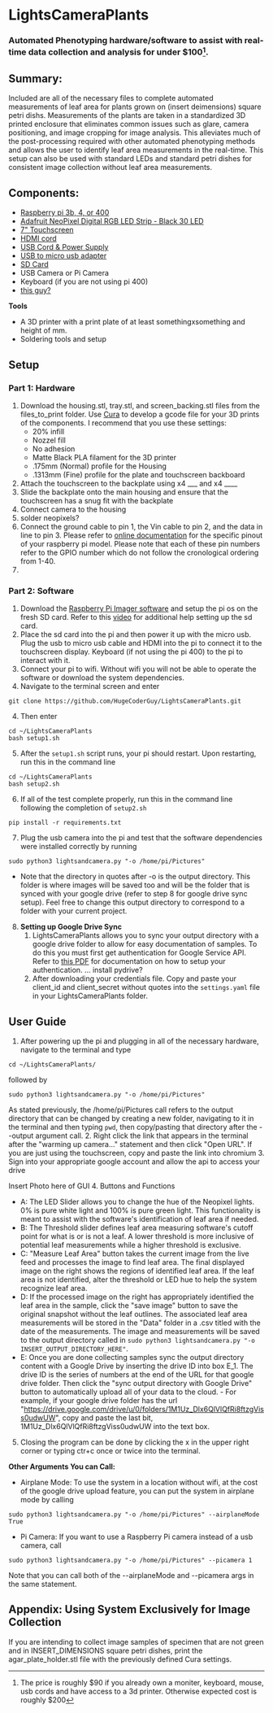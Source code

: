 # LightsCameraPlants
### Automated Phenotyping hardware/software to assist with real-time data collection and analysis for under $100[^1].
[^1]: The price is roughly $90 if you already own a moniter, keyboard, mouse, usb cords and have access to a 3d printer. Otherwise expected cost is roughly $200
## Summary:
Included are all of the necessary files to complete automated measurements of leaf area for plants grown on (insert deimensions) square petri dishs. Measurements of the plants are taken in a standardized 3D printed enclosure that eliminates common issues such as glare, camera positioning, and image cropping for image analysis. This alleviates much of the post-processing required with other automated phenotyping methods and allows the user to identify leaf area measurements in the real-time. This setup can also be used with standard LEDs and standard petri dishes for consistent image collection without leaf area measurements. 
## Components:
- [Raspberry pi 3b, 4, or 400](https://www.adafruit.com/product/4296)
- [Adafruit NeoPixel Digital RGB LED Strip - Black 30 LED](https://www.adafruit.com/product/1460?length=1) 
- [7" Touchscreen](https://www.adafruit.com/product/2407)
- [HDMI cord](https://www.adafruit.com/product/2197)
- [USB Cord & Power Supply](https://www.adafruit.com/product/1995)
- [USB to micro usb adapter](https://www.adafruit.com/product/2185)
- [SD Card](https://www.adafruit.com/product/2820)
- USB Camera or Pi Camera
- Keyboard (if you are not using pi 400)
- [this guy?](https://www.adafruit.com/product/1738)

**Tools**
- A 3D printer with a print plate of at least somethingxsomething and height of mm.
- Soldering tools and setup

## Setup
### Part 1: Hardware
1. Download the housing.stl, tray.stl, and screen_backing.stl files from the files_to_print folder. Use [Cura](https://ultimaker.com/software/ultimaker-cura) to develop a gcode file for your 3D prints of the components. I recommend that you use these settings:
   - 20% infill
   - Nozzel fill
   - No adhesion
   - Matte Black PLA filament for the 3D printer
   - .175mm (Normal) profile for the Housing
   - .1313mm (Fine) profile for the plate and touchscreen backboard
2. Attach the touchscreen to the backplate using x4 ___ and x4 ____
3. Slide the backplate onto the main housing and ensure that the touchscreen has a snug fit with the backplate
4. Connect camera to the housing
5. solder neopixels?
6. Connect the ground cable to pin 1, the Vin cable to pin 2, and the data in line to pin 3. Please refer to [online documentation](https:includelineheree) for the specific pinout of your raspberry pi model. Please note that each of these pin numbers refer to the GPIO number which do not follow the cronological ordering from 1-40.
7. 
### Part 2: Software
1. Download the [Raspberry Pi Imager software](https://www.raspberrypi.com/software/) and setup the pi os on the fresh SD card. Refer to this [video](https://www.youtube.com/watch?v=ntaXWS8Lk34) for additional help setting up the sd card.
2. Place the sd card into the pi and then power it up with the micro usb. Plug the usb to micro usb cable and HDMI into the pi to connect it to the touchscreen display. Keyboard (if not using the pi 400) to the pi to interact with it.
3. Connect your pi to wifi. Without wifi you will not be able to operate the software or download the system dependencies. 
3. Navigate to the terminal screen and enter
```
git clone https://github.com/HugeCoderGuy/LightsCameraPlants.git
```
4. Then enter
```
cd ~/LightsCameraPlants
bash setup1.sh
```
5. After the `setup1.sh` script runs, your pi should restart. Upon restarting, run this in the command line
```
cd ~/LightsCameraPlants
bash setup2.sh
```
6. If all of the test complete properly, run this in the command line following the completion of `setup2.sh`
```
pip install -r requirements.txt
```
7. Plug the usb camera into the pi and test that the software dependencies were installed correctly by running 
```
sudo python3 lightsandcamera.py "-o /home/pi/Pictures"
``` 
   - Note that the directory in quotes after -o is the output directory. This folder is where images will be saved too and will be the folder that is synced with your google drive (refer to step 8 for google drive sync setup). Feel free to change this output directory to correspond to a folder with your current project.
8. **Setting up Google Drive Sync**
   1. LightsCameraPlants allows you to sync your output directory with a google drive folder to allow for easy documentation of samples. To do this you must first get authentication for Google Service API. Refer to [this PDF](https://d35mpxyw7m7k7g.cloudfront.net/bigdata_1/Get+Authentication+for+Google+Service+API+.pdf) for documentation on how to setup your authentication.  ... install pydrive?
   2. After downloading your credentials file. Copy and paste your client_id and client_secret without quotes into the `settings.yaml` file in your LightsCameraPlants folder.
## User Guide
1. After powering up the pi and plugging in all of the necessary hardware, navigate to the terminal and type
```
cd ~/LightsCameraPlants/
```
followed by
```
sudo python3 lightsandcamera.py "-o /home/pi/Pictures"
```
As stated previously, the /home/pi/Pictures call refers to the output directory that can be changed by creating a new folder, navigating to it in the terminal and then typing `pwd`, then copy/pasting that directory after the --output argument call.
2. Right click the link that appears in the terminal after the "warming up camera..." statement and then click "Open URL". If you are just using the touchscreen, copy and paste the link into chromium
3. Sign into your appropriate google account and allow the api to access your drive

Insert Photo here of GUI
4. Buttons and Functions
   - A: The LED Slider allows you to change the hue of the Neopixel lights. 0% is pure white light and 100% is pure green light. This functionality is meant to assist with the software's identification of leaf area if needed.
   - B: The Threshold slider defines leaf area measuring software's cutoff point for what is or is not a leaf. A lower threshold is more inclusive of potential leaf measurements while a higher threshold is exclusive.
   - C: "Measure Leaf Area" button takes the current image from the live feed and processes the image to find leaf area. The final displayed image on the right shows the regions of identified leaf area. If the leaf area is not identified, alter the threshold or LED hue to help the system recognize leaf area.
   - D: If the processed image on the right has appropriately identified the leaf area in the sample, click the "save image" button to save the original snapshot without the leaf outlines. The associated leaf area measurements will be stored in the "Data" folder in a .csv titled with the date of the measurements. The image and measurements will be saved to the output directory called in `sudo python3 lightsandcamera.py "-o INSERT_OUTPUT_DIRECTORY_HERE"`.
   - E: Once you are done collecting samples sync the output directory content with a Google Drive by inserting the drive ID into box E_1. The drive ID is the series of numbers at the end of the URL for that google drive folder. Then click the "sync output directory with Google Drive" button to automatically upload all of your data to the cloud.
    - For example, if your google drive folder has the url "https://drive.google.com/drive/u/0/folders/1M1Uz_Dlx6QlVlQfRi8ftzgViss0udwUW", copy and paste the last bit, 1M1Uz_Dlx6QlVlQfRi8ftzgViss0udwUW into the text box.
5. Closing the program can be done by clicking the x in the upper right corner or typing ctr+c once or twice into the terminal.

**Other Arguments You can Call:**
- Airplane Mode: To use the system in a location without wifi, at the cost of the google drive upload feature, you can put the system in airplane mode by calling
```
sudo python3 lightsandcamera.py "-o /home/pi/Pictures" --airplaneMode True
```
- Pi Camera: If you want to use a Raspberry Pi camera instead of a usb camera, call 
```
sudo python3 lightsandcamera.py "-o /home/pi/Pictures" --picamera 1
```
Note that you can call both of the --airplaneMode and --picamera args in the same statement.

<!--##Acknowledgements
This project was done for and funded by the UC Davis Bloom Lab. Huge thanks goes out to Arnold Bloom for accepting me into his lab, Jordan Stefani for providing the code that assist with leaf area analysis, and Anna Knapp for providing me with essential mentorship as I became familiar with the Raspberry Pi platform and its integration with the numerous python libraries. -->


## Appendix: Using System Exclusively for Image Collection
If you are intending to collect image samples of specimen that are not green and in INSERT_DIMENSIONS square petri dishes, print the agar_plate_holder.stl file with the previously defined Cura settings.